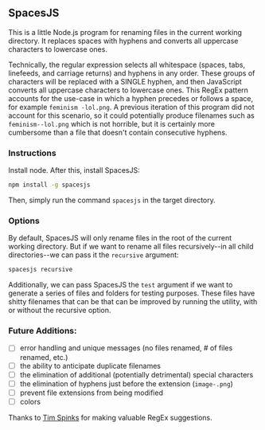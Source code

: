 ## SpacesJS

This is a little Node.js program for renaming files in the current working directory. It replaces spaces with hyphens and converts all uppercase characters to lowercase ones.

Technically, the regular expression selects all whitespace (spaces, tabs, linefeeds, and carriage returns) and hyphens in any order. These groups of characters will be replaced with a SINGLE hyphen, and then JavaScript converts all uppercase characters to lowercase ones. This RegEx pattern accounts for the use-case in which a hyphen precedes or follows a space, for example `feminism -lol.png`. A previous iteration of this program did not account for this scenario, so it could potentially produce filenames such as `feminism--lol.png` which is not horrible, but it is certainly more cumbersome than a file that doesn't contain consecutive hyphens.

### Instructions

Install node. After this, install SpacesJS:

```bash
npm install -g spacesjs
```

Then, simply run the command `spacesjs` in the target directory.

### Options

By default, SpacesJS will only rename files in the root of the current working directory. But if we want to rename all files recursively--in all child directories--we can pass it the `recursive` argument:

```bash
spacesjs recursive
```

Additionally, we can pass SpacesJS the `test` argument if we want to generate a series of files and folders for testing purposes. These files have shitty filenames that can be that can be improved by running the utility, with or without the recursive option.

### Future Additions:

- [ ] error handling and unique messages (no files renamed, # of files renamed, etc.)
- [ ] the ability to anticipate duplicate filenames
- [ ] the elimination of additional (potentially detrimental) special characters
- [ ] the elimination of hyphens just before the extension (`image-.png`)
- [ ] prevent file extensions from being modified
- [ ] colors

Thanks to [Tim Spinks](https://github.com/monkishtypist) for making valuable RegEx suggestions.

